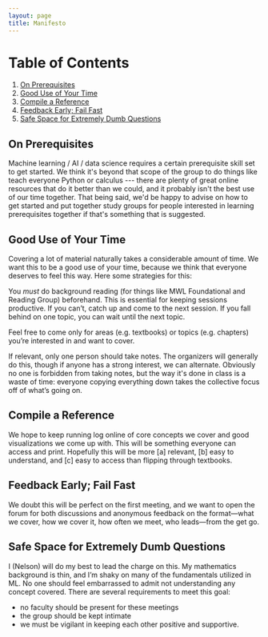 ```yaml
---
layout: page
title: Manifesto
---
```


# Table of Contents
1. [On Prerequisites](#on-prerequisites)
2. [Good Use of Your Time](#good-use-of-your-time)
3. [Compile a Reference](#compile-a-reference)
4. [Feedback Early; Fail Fast](#feedback-early-fail-fast)
5. [Safe Space for Extremely Dumb Questions](#safe-space-for-extremely-dumb-questions)

## On Prerequisites


Machine learning / AI / data science requires a certain prerequisite skill set
to get started. We think it's beyond that scope of the group to do things like
teach everyone Python or calculus --- there are plenty of great online resources
that do it better than we could, and it probably isn't the best use of our time
together. That being said, we'd be happy to advise on how to get started and put
together study groups for people interested in learning prerequisites together
if that's something that is suggested.

## Good Use of Your Time

Covering a lot of material naturally takes a considerable amount of time. We
want this to be a good use of your time, because we think that everyone deserves
to feel this way. Here some strategies for this:

You *must* do background reading (for things like MWL Foundational and Reading
Group) beforehand. This is essential for keeping sessions productive. If you
can’t, catch up and come to the next session. If you fall behind on one topic,
you can wait until the next topic.

Feel free to come only for areas (e.g. textbooks) or topics (e.g. chapters)
you’re interested in and want to cover.

If relevant, only one person should take notes. The organizers will generally do
this, though if anyone has a strong interest, we can alternate. Obviously no one
is forbidden from taking notes, but the way it's done in class is a waste of
time: everyone copying everything down takes the collective focus off of what’s
going on.

## Compile a Reference

We hope to keep running log online of core concepts we cover and good visualizations we come up with. This will be something everyone can access and print. Hopefully this will be more [a] relevant, [b] easy to understand, and [c] easy to access than flipping through textbooks.

## Feedback Early; Fail Fast

We doubt this will be perfect on the first meeting, and we want to open the forum for both discussions and anonymous feedback on the format—what we cover, how we cover it, how often we meet, who leads—from the get go.

## Safe Space for Extremely Dumb Questions 

I (Nelson) will do my best to lead the charge on this. My mathematics background
is thin, and I’m shaky on many of the fundamentals utilized in ML. No one should
feel embarrassed to admit not understanding any concept covered. There are
several requirements to meet this goal:

- no faculty should be present for these meetings
- the group should be kept intimate
- we must be vigilant in keeping each other positive and supportive.
